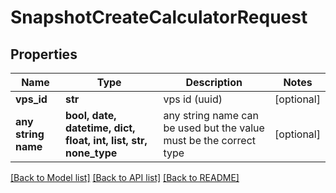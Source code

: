 # SnapshotCreateCalculatorRequest


## Properties
Name | Type | Description | Notes
------------ | ------------- | ------------- | -------------
**vps_id** | **str** | vps id (uuid) | [optional] 
**any string name** | **bool, date, datetime, dict, float, int, list, str, none_type** | any string name can be used but the value must be the correct type | [optional]

[[Back to Model list]](../README.md#documentation-for-models) [[Back to API list]](../README.md#documentation-for-api-endpoints) [[Back to README]](../README.md)


